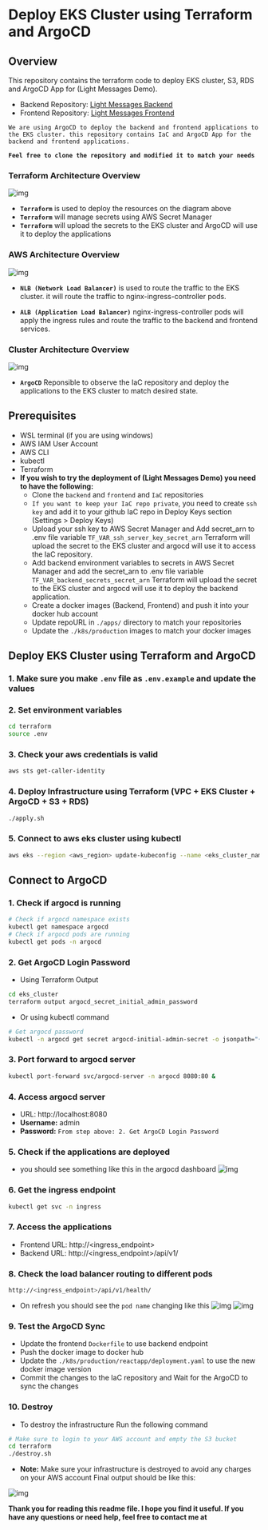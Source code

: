 # Deploy EKS Cluster using Terraform and ArgoCD

## Overview
This repository contains the terraform code to deploy EKS cluster, S3, RDS and ArgoCD App for (Light Messages Demo). 

- Backend Repository: [Light Messages Backend](https://github.com/abdelslam1997/light_messages_backend)
- Frontend Repository: [Light Messages Frontend](https://github.com/abdelslam1997/light_messages_frontend)

`We are using ArgoCD to deploy the backend and frontend applications to the EKS cluster. this repository contains IaC and ArgoCD App for the backend and frontend applications.`

**`Feel free to clone the repository and modified it to match your needs`**

### Terraform Architecture Overview
![img](./images/004_terraform_arch.png)
- **`Terraform`** is used to deploy the resources on the diagram above
- **`Terraform`** will manage secrets using AWS Secret Manager
- **`Terraform`** will upload the secrets to the EKS cluster and ArgoCD will use it to deploy the applications

### AWS Architecture Overview
![img](./images/005_AWS_Arcitecture.png)
- **`NLB (Network Load Balancer)`** is used to route the traffic to the EKS cluster. it will route the traffic to nginx-ingress-controller pods.

- **`ALB (Application Load Balancer)`** nginx-ingress-controller pods will apply the ingress rules and route the traffic to the backend and frontend services.

### Cluster Architecture Overview
![img](./images/006_cluster_arch.png)
- **`ArgoCD`** Reponsible to observe the IaC repository and deploy the applications to the EKS cluster to match desired state.

## Prerequisites
- WSL terminal (if you are using windows)
- AWS IAM User Account
- AWS CLI
- kubectl
- Terraform
- **If you wish to try the deployment of (Light Messages Demo) you need to have the following:**
  - Clone the `backend` and `frontend` and `IaC` repositories
  - `If you want to keep your IaC repo private`, you need to create `ssh key` and add it to your github IaC repo in Deploy Keys section (Settings > Deploy Keys)
  - Upload your ssh key to AWS Secret Manager and Add secret_arn to .env file variable `TF_VAR_ssh_server_key_secret_arn` Terraform will upload the secret to the EKS cluster and argocd will use it to access the IaC repository.
  - Add backend environment variables to secrets in AWS Secret Manager and add the secret_arn to .env file variable `TF_VAR_backend_secrets_secret_arn` Terraform will upload the secret to the EKS cluster and argocd will use it to deploy the backend application.
  - Create a docker images (Backend, Frontend) and push it into your docker hub account
  - Update repoURL in `./apps/` directory to match your repositories
  - Update the `./k8s/production` images to match your docker images


## Deploy EKS Cluster using Terraform and ArgoCD

### 1. Make sure you make `.env` file as `.env.example` and update the values

### 2. Set environment variables
```bash
cd terraform
source .env
```

### 3. Check your aws credentials is valid
```bash
aws sts get-caller-identity
```

### 4. Deploy Infrastructure using Terraform (VPC + EKS Cluster + ArgoCD + S3 + RDS)
```bash
./apply.sh
```

### 5. Connect to aws eks cluster using kubectl
```bash
aws eks --region <aws_region> update-kubeconfig --name <eks_cluster_name>
```

## Connect to ArgoCD

### 1. Check if argocd is running
```bash
# Check if argocd namespace exists
kubectl get namespace argocd
# Check if argocd pods are running
kubectl get pods -n argocd  
```

### 2. Get ArgoCD Login Password
- Using Terraform Output
```bash
cd eks_cluster
terraform output argocd_secret_initial_admin_password
````
- Or using kubectl command
```bash
# Get argocd password
kubectl -n argocd get secret argocd-initial-admin-secret -o jsonpath="{.data.password}" | base64 --decode
```

### 3. Port forward to argocd server
```bash
kubectl port-forward svc/argocd-server -n argocd 8080:80 &
```
### 4. Access argocd server
- URL: http://localhost:8080
- **Username:** admin
- **Password:** `From step above: 2. Get ArgoCD Login Password `

### 5. Check if the applications are deployed
- you should see something like this in the argocd dashboard
![img](./images/007_argocd_admin.png)

### 6. Get the ingress endpoint
```bash
kubectl get svc -n ingress
```

### 7. Access the applications
- Frontend URL: http://<ingress_endpoint>
- Backend URL: http://<ingress_endpoint>/api/v1/

### 8. Check the load balancer routing to different pods
```bash
http://<ingress_endpoint>/api/v1/health/
```
- On refresh you should see the `pod name` changing like this
![img](./images/_health_check.png)
![img](./images/_health_check_2.png)

### 9. Test the ArgoCD Sync
- Update the frontend `Dockerfile` to use backend endpoint
- Push the docker image to docker hub
- Update the `./k8s/production/reactapp/deployment.yaml` to use the new docker image version
- Commit the changes to the IaC repository and Wait for the ArgoCD to sync the changes

### 10. Destroy
- To destroy the infrastructure Run the following command
```bash
# Make sure to login to your AWS account and empty the S3 bucket
cd terraform
./destroy.sh
```
- **Note:** Make sure your infrastructure is destroyed to avoid any charges on your AWS account Final output should be like this:

![img](./images/destroy.png)



**Thank you for reading this readme file. I hope you find it useful. If 
you have any questions or need help, feel free to contact me at**